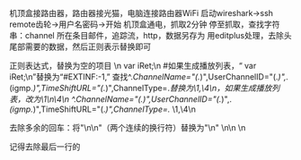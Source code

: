 机顶盒接路由器，路由器接光猫，电脑连接路由器WiFi
启动wireshark→ssh remote齿轮→用户名密码→开始
机顶盒通电，抓取2分钟
停至抓取，查找字符串：channel
所在条目邮件，追踪流，http，数据另存为
用editplus处理，去除头尾部需要的数据，然后正则表示替换即可

正则表达式，替换为空的项目
            <script>\n
            </script>\n
            var iRet;\n
#如果生成播放列表，“            var iRet;\n”替换为“#EXTINF:-1,”
查找^.*ChannelName="(.*)",UserChannelID="(.*)",.*(igmp.*)",TimeShiftURL="(.*)",ChannelType=.*替换为\1,\4\n，如果生成播放列表，改为\1\n\4\n
^.*ChannelName="(.*)",UserChannelID="(.*)",.*(igmp.*)",TimeShiftURL="(.*)",ChannelType=.*
\1,\4\n

去除多余的回车：将"\n\n"（两个连续的换行符）替换为"\n"
\n\n
\n

记得去除最后一行的</script>
